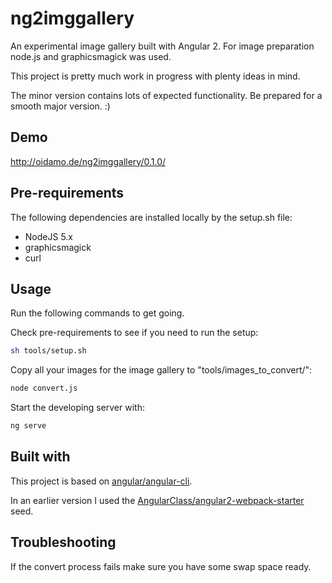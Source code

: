 # ng2imggallery
An experimental image gallery built with Angular 2.
For image preparation node.js and graphicsmagick was used.

This project is pretty much work in progress with plenty ideas in mind.

The minor version contains lots of expected functionality. Be prepared for a smooth major version. :)
## Demo

http://oidamo.de/ng2imggallery/0.1.0/

## Pre-requirements

The following dependencies are installed locally by the setup.sh file:

- NodeJS 5.x
- graphicsmagick
- curl

## Usage
Run the following commands to get going.

Check pre-requirements to see if you need to run the setup:
```bash
sh tools/setup.sh
```
Copy all your images for the image gallery to "tools/images_to_convert/":
```bash
node convert.js
```
Start the developing server with:
```bash
ng serve
```

## Built with

This project is based on [angular/angular-cli](https://github.com/angular/angular-cli).

In an earlier version I used the [AngularClass/angular2-webpack-starter](https://github.com/AngularClass/angular2-webpack-starter) seed.

## Troubleshooting

If the convert process fails make sure you have some swap space ready.
